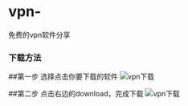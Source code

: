 # vpn-
免费的vpn软件分享

### 下载方法
##第一步
选择点击你要下载的软件
![vpn下载](https://github.com/zhoudaxiaa/vpn-/blob/master/img/1.png)

##第二步
点击右边的download，完成下载
![vpn下载](https://github.com/zhoudaxiaa/vpn-/blob/master/img/2.png)

